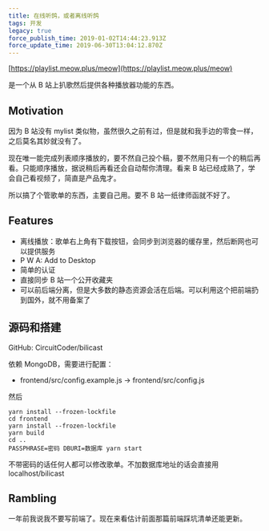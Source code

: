 ```yaml
---
title: 在线听鸽，或者离线听鸽
tags: 开发
legacy: true
force_publish_time: 2019-01-02T14:44:23.913Z
force_update_time: 2019-06-30T13:04:12.870Z
---
```


[https://playlist.meow.plus/meow](https://playlist.meow.plus/meow)

是一个从 B 站上扒歌然后提供各种播放器功能的东西。

## Motivation

因为 B 站没有 mylist 类似物，虽然很久之前有过，但是就和我手边的零食一样，之后莫名其妙就没有了。

现在唯一能完成列表顺序播放的，要不然自己投个稿，要不然用只有一个的稍后再看。只能顺序播放，据说稍后再看还会自动帮你清理。看来 B 站已经成熟了，学会自己看视频了，简直是产品鬼才。

所以搞了个管歌单的东西，主要自己用。要不 B 站一纸律师函就不好了。

## Features

- 离线播放：歌单右上角有下载按钮，会同步到浏览器的缓存里，然后断网也可以提供服务
- P W A: Add to Desktop
- 简单的认证
- 直接同步 B 站一个公开收藏夹
- 可以前后端分离，但是大多数的静态资源会活在后端。可以利用这个把前端扔到国外，就不用备案了

## 源码和搭建

GitHub: CircuitCoder/bilicast

依赖 MongoDB，需要进行配置：
- frontend/src/config.example.js -> frontend/src/config.js

然后
```
yarn install --frozen-lockfile
cd frontend
yarn install --frozen-lockfile
yarn build
cd ..
PASSPHRASE=密码 DBURI=数据库 yarn start
```

不带密码的话任何人都可以修改歌单。不加数据库地址的话会直接用 localhost/bilicast

## Rambling
一年前我说我不要写前端了。现在来看估计前面那篇前端踩坑清单还能更新。
